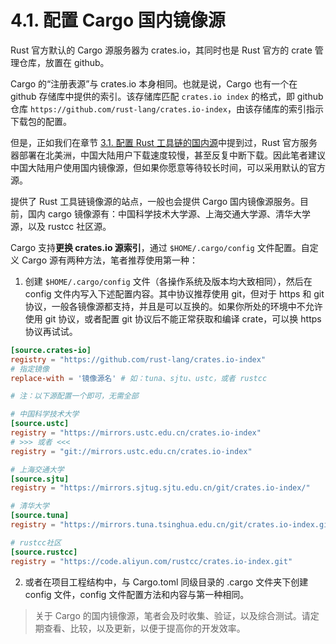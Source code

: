# 4.1. 配置 Cargo 国内镜像源

Rust 官方默认的 Cargo 源服务器为 crates.io，其同时也是 Rust 官方的 crate 管理仓库，放置在 github。

Cargo 的“注册表源”与 crates.io 本身相同。也就是说，Cargo 也有一个在 github 存储库中提供的索引。该存储库匹配 `crates.io index` 的格式，即 github 仓库 `https://github.com/rust-lang/crates.io-index`，由该存储库的索引指示下载包的配置。

但是，正如我们在章节 [3.1. 配置 Rust 工具链的国内源](../3-env/3.1-rust-toolchain-cn.md)中提到过，Rust 官方服务器部署在北美洲，中国大陆用户下载速度较慢，甚至反复中断下载。因此笔者建议中国大陆用户使用国内镜像源，但如果你愿意等待较长时间，可以采用默认的官方源。

提供了 Rust 工具链镜像源的站点，一般也会提供 Cargo 国内镜像源服务。目前，国内 cargo 镜像源有：中国科学技术大学源、上海交通大学源、清华大学源，以及 rustcc 社区源。

Cargo 支持**更换 crates.io 源索引**，通过 `$HOME/.cargo/config` 文件配置。自定义 Cargo 源有两种方法，笔者推荐使用第一种：

1. 创建 `$HOME/.cargo/config` 文件（各操作系统及版本均大致相同），然后在 config 文件内写入下述配置内容。其中协议推荐使用 git，但对于 https 和 git 协议，一般各镜像源都支持，并且是可以互换的。如果你所处的环境中不允许使用 git 协议，或者配置 git 协议后不能正常获取和编译 crate，可以换 https 协议再试试。

``` toml
[source.crates-io]
registry = "https://github.com/rust-lang/crates.io-index"
# 指定镜像
replace-with = '镜像源名' # 如：tuna、sjtu、ustc，或者 rustcc

# 注：以下源配置一个即可，无需全部

# 中国科学技术大学
[source.ustc]
registry = "https://mirrors.ustc.edu.cn/crates.io-index"
# >>> 或者 <<<
registry = "git://mirrors.ustc.edu.cn/crates.io-index"

# 上海交通大学
[source.sjtu]
registry = "https://mirrors.sjtug.sjtu.edu.cn/git/crates.io-index/"

# 清华大学
[source.tuna]
registry = "https://mirrors.tuna.tsinghua.edu.cn/git/crates.io-index.git"

# rustcc社区
[source.rustcc]
registry = "https://code.aliyun.com/rustcc/crates.io-index.git"
```

2. 或者在项目工程结构中，与 Cargo.toml 同级目录的 .cargo 文件夹下创建 config 文件，config 文件配置方法和内容与第一种相同。

> 关于 Cargo 的国内镜像源，笔者会及时收集、验证，以及综合测试。请定期查看、比较，以及更新，以便于提高你的开发效率。
